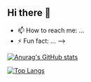## Hi there 👋

- 📫 How to reach me: ...
- ⚡ Fun fact: ...
-->


[![Anurag's GitHub stats](https://github-readme-stats.vercel.app/api?username=just-sudo-it&show=reviews,prs_merged,prs_merged_percentage&show_icons=true&theme=tokyonight)](https://github.com/anuraghazra/github-readme-stats)

[![Top Langs](https://github-readme-stats.vercel.app/api/top-langs/?username=just-sudo-it&hide=HTML,CSS&layout=compact)](https://github.com/anuraghazra/github-readme-stats)

